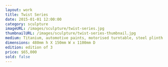 ```yaml
---
layout: work
title: Twist Series
date: 2015-01-01 12:00:00
category: sculpture
imageURL: /images/sculpture/twist-series.jpg
thumbnailURL: /images/sculpture/twist-series-thumbnail.jpg
medium: Titanium, automotive paints, motorised turntable, steel plinth
dimensions: 480mm h X 150mm W x 1100mm D
edition: edition of 3
price: $65,000
sold: false
---
```

